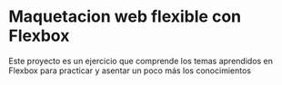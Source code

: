 # Maquetacion web flexible con Flexbox
Este proyecto es un ejercicio que comprende los temas aprendidos en Flexbox para practicar y asentar un poco más los conocimientos
